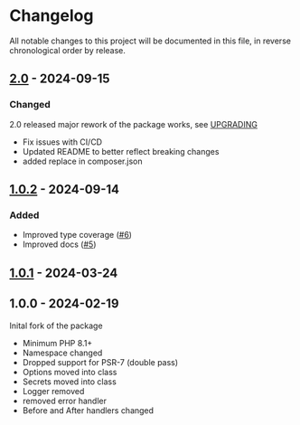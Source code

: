 # Changelog

All notable changes to this project will be documented in this file, in reverse
chronological order by release.

## [2.0](https://github.com/jimtools/jwt-auth/compare/1.0.0...2.0.0) - 2024-09-15

### Changed
2.0 released major rework of the package works, see [UPGRADING](UPGRADING)

- Fix issues with CI/CD
- Updated README to better reflect breaking changes
- added replace in composer.json

## [1.0.2](https://github.com/jimtools/jwt-auth/compare/1.0.1...1.0.2) - 2024-09-14

### Added
- Improved type coverage ([#6](https://github.com/JimTools/jwt-auth/pull/6))
- Improved docs ([#5](https://github.com/JimTools/jwt-auth/pull/5))

## [1.0.1](https://github.com/jimtools/jwt-auth/compare/1.0.0...1.0.1) - 2024-03-24

## 1.0.0 - 2024-02-19

Inital fork of the package
- Minimum PHP 8.1+
- Namespace changed
- Dropped support for PSR-7 (double pass)
- Options moved into class
- Secrets moved into class
- Logger removed
- removed error handler
- Before and After handlers changed

